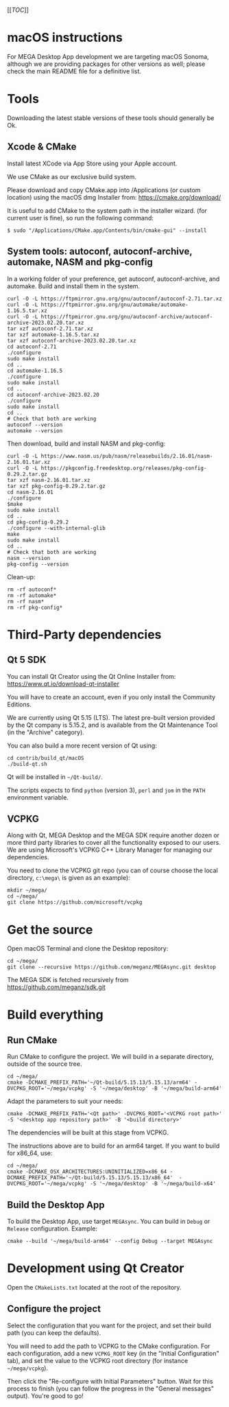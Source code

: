 [[_TOC_]]

# macOS instructions

For MEGA Desktop App development we are targeting macOS Sonoma, although we are providing
packages for other versions as well; please check the main README file for a definitive
list.

# Tools

Downloading the latest stable versions of these tools should generally be Ok.

## Xcode & CMake

Install latest XCode via App Store using your Apple account.

We use CMake as our exclusive build system.

Please download and copy CMake.app into /Applications (or custom location) using the macOS
dmg Installer from:
https://cmake.org/download/

It is useful to add CMake to the system path in the installer wizard. (for current user is
fine), so run the following command:
```
$ sudo "/Applications/CMake.app/Contents/bin/cmake-gui" --install
```

## System tools: autoconf, autoconf-archive, automake, NASM and pkg-config
In a working folder of your preference, get autoconf, autoconf-archive, and automake. Build and install them in the system.
```
curl -O -L https://ftpmirror.gnu.org/gnu/autoconf/autoconf-2.71.tar.xz
curl -O -L https://ftpmirror.gnu.org/gnu/automake/automake-1.16.5.tar.xz
curl -O -L https://ftpmirror.gnu.org/gnu/autoconf-archive/autoconf-archive-2023.02.20.tar.xz
tar xzf autoconf-2.71.tar.xz
tar xzf automake-1.16.5.tar.xz
tar xzf autoconf-archive-2023.02.20.tar.xz
cd autoconf-2.71
./configure
sudo make install
cd ..
cd automake-1.16.5
./configure
sudo make install
cd ..
cd autoconf-archive-2023.02.20
./configure
sudo make install
cd ..
# Check that both are working
autoconf --version
automake --version
```

Then download, build and install NASM and pkg-config:
```
curl -O -L https://www.nasm.us/pub/nasm/releasebuilds/2.16.01/nasm-2.16.01.tar.xz
curl -O -L https://pkgconfig.freedesktop.org/releases/pkg-config-0.29.2.tar.gz
tar xzf nasm-2.16.01.tar.xz
tar xzf pkg-config-0.29.2.tar.gz
cd nasm-2.16.01
./configure
$make
sudo make install
cd ..
cd pkg-config-0.29.2
./configure --with-internal-glib
make
sudo make install
cd ..
# Check that both are working
nasm --version
pkg-config --version
```

Clean-up:
```
rm -rf autoconf*
rm -rf automake*
rm -rf nasm*
rm -rf pkg-config*
```

# Third-Party dependencies

## Qt 5 SDK

You can install Qt Creator using the Qt Online Installer from:
https://www.qt.io/download-qt-installer

You will have to create an account, even if you only install the Community Editions.

We are currently using Qt 5.15 (LTS). The latest pre-built version provided by the Qt company is 5.15.2,
and is available from the Qt Maintenance Tool (in the "Archive" category).

You can also build a more recent version of Qt using:
```
cd contrib/build_qt/macOS
./build-qt.sh
```
Qt will be installed in `~/Qt-build/`.

The scripts expects to find `python` (version 3), `perl` and `jom` in the `PATH` environment variable.

## VCPKG

Along with Qt, MEGA Desktop and the MEGA SDK require another dozen or more
third party libraries to cover all the functionality exposed to our users. We are
using Microsoft's VCPKG C++ Library Manager for managing our dependencies.

You need to clone the VCPKG git repo (you can of course choose the local directory, `c:\mega\` is given as an example):
```
mkdir ~/mega/
cd ~/mega/
git clone https://github.com/microsoft/vcpkg
```

# Get the source

Open macOS Terminal and clone the Desktop repository:
```
cd ~/mega/
git clone --recursive https://github.com/meganz/MEGAsync.git desktop
```

The MEGA SDK is fetched recursively from https://github.com/meganz/sdk.git

# Build everything

## Run CMake
Run CMake to configure the project. We will build in a separate directory, outside of the source tree.
```
cd ~/mega/
cmake -DCMAKE_PREFIX_PATH='~/Qt-build/5.15.13/5.15.13/arm64' -DVCPKG_ROOT='~/mega/vcpkg' -S '~/mega/desktop' -B '~/mega/build-arm64'
```
Adapt the parameters to suit your needs:
```
cmake -DCMAKE_PREFIX_PATH='<Qt path>' -DVCPKG_ROOT='<VCPKG root path>' -S '<desktop app repository path>' -B '<build directory>'
```

The dependencies will be built at this stage from VCPKG.

The instructions above are to build for an arm64 target. If you want to build for x86_64, use:
```
cd ~/mega/
cmake -DCMAKE_OSX_ARCHITECTURES:UNINITIALIZED=x86_64 -DCMAKE_PREFIX_PATH='~/Qt-build/5.15.13/5.15.13/x86_64'  -DVCPKG_ROOT='~/mega/vcpkg' -S '~/mega/desktop' -B '~/mega/build-x64'
```

## Build the Desktop App
To build the Desktop App, use target `MEGAsync`.
You can build in `Debug` or `Release` configuration.
Example:
```
cmake --build '~/mega/build-arm64' --config Debug --target MEGAsync
```

# Development using Qt Creator
Open the `CMakeLists.txt` located at the root of the repository.

## Configure the project
Select the configuration that you want for the project, and set their build path (you can keep the defaults).

You will need to add the path to VCPKG to the CMake configuration. For each configuration, add a new `VCPKG_ROOT` key (in the "Initial Configuration" tab), and set the value to the VCPKG root directory (for instance `~/mega/vcpkg`).

Then click the "Re-configure with Initial Parameters" button. Wait for this process to finish (you can follow the progress in the "General messages" output).
You're good to go!